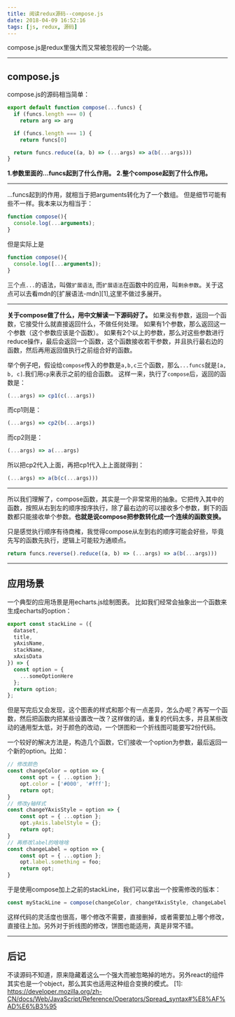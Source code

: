 ```yaml
---
title: 阅读redux源码--compose.js
date: 2018-04-09 16:52:16
tags: [js, redux, 源码]
---
```

compose.js是redux里强大而又常被忽视的一个功能。
<!-- more -->
---
compose.js
----------
compose.js的源码相当简单：

```javascript
export default function compose(...funcs) {
  if (funcs.length === 0) {
    return arg => arg

  if (funcs.length === 1) {
    return funcs[0]

  return funcs.reduce((a, b) => (...args) => a(b(...args)))
}
```

**1.参数里面的...funcs起到了什么作用。**
**2.整个compose起到了什么作用。**


----------
...funcs起到的作用，就相当于把arguments转化为了一个数组。
但是细节可能有些不一样。我本来以为相当于：

```javascript
function compose(){
  console.log(...arguments);
}
```
 但是实际上是

```javascript
function compose(){
  console.log([...arguments]);
}
```
三个点`...`的语法，叫做`扩展语法`, 而`扩展语法`在函数中的应用，叫`剩余参数`。关于这点可以去看mdn的[扩展语法-mdn][1],这里不做过多展开。


----------
**关于compose做了什么，用中文解读一下源码好了。**
如果没有参数，返回一个函数，它接受什么就直接返回什么，不做任何处理。
如果有1个参数，那么返回这一个参数（这个参数应该是个函数）。
如果有2个以上的参数，那么对这些参数进行reduce操作，最后会返回一个函数，这个函数接收若干参数，并且执行最右边的函数，然后再用返回值执行之前组合好的函数。

举个例子吧，假设给`compose`传入的参数是`a,b,c`三个函数，那么`...funcs`就是`[a, b, c]`.我们用`cp`来表示之前的组合函数。
这样一来，执行了`compose`后，返回的函数是：

```jsx
(...args) => cp1(c(...args))
```
而cp1则是：

```javascript
(...args) => cp2(b(...args))
```
而cp2则是：
```javascript
(...args) => a(...args)
```
所以把cp2代入上面，再把cp1代入上上面就得到：
```javascript
(...args) => a(b(c(...args)))
```

----------
所以我们理解了，compose函数，其实是一个非常常用的抽象。它把传入其中的函数，按照从右到左的顺序按序执行，除了最右边的可以接收多个参数，剩下的函数都只能接收单个参数。**也就是说compose把参数转化成一个连续的函数变换。**

只是感觉执行顺序有待商榷，我觉得compose从左到右的顺序可能会好些，毕竟先写的函数先执行，逻辑上可能较为通顺点。
```javascript
return funcs.reverse().reduce((a, b) => (...args) => a(b(...args)))
```

----------
## 应用场景 ##
一个典型的应用场景是用echarts.js绘制图表。
比如我们经常会抽象出一个函数来生成echarts的option：

```javascript
export const stackLine = ({
  dataset,
  title,
  yAxisName,
  stackName,
  xAxisData
}) => {
  const option = {
    ...someOptionHere
  };
  return option;
};
```

但是写完后又会发现，这个图表的样式和那个有一点差异，怎么办呢？再写一个函数，然后把函数内把某些设置改一改？这样做的话，重复的代码太多，并且某些改动的通用型太低，对于颜色的改动，一个饼图和一个折线图可能要写2份代码。

一个较好的解决方法是，构造几个函数，它们接收一个option为参数，最后返回一个新的option。比如：

```javascript
// 修改颜色
const changeColor = option => {
    const opt = { ...option };
    opt.color = ['#000', '#fff'];
    return opt;
}
// 修改y轴样式
const changeYAxisStyle = option => {
    const opt = { ...option };
    opt.yAxis.labelStyle = {};
    return opt;
}
// 再修改label的啥啥啥
const changeLabel = option => {
    const opt = { ...option };
    opt.label.something = foo;
    return opt;
}
```
于是使用compose加上之前的stackLine，我们可以拿出一个按需修改的版本：

```javascript
const myStackLine = compose(changeColor, changeYAxisStyle, changeLabel ,stackLine)
```

这样代码的灵活度也很高，哪个修改不需要，直接删掉，或者需要加上哪个修改，直接往上加。另外对于折线图的修改，饼图也能适用，真是非常不错。


----------
## 后记 ##
不读源码不知道，原来隐藏着这么一个强大而被忽略掉的地方。另外react的组件其实也是一个object，那么其实也适用这种组合变换的模式。
  [1]: https://developer.mozilla.org/zh-CN/docs/Web/JavaScript/Reference/Operators/Spread_syntax#%E8%AF%AD%E6%B3%95

